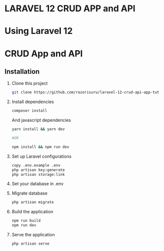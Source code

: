 # LARAVEL 12 CRUD APP and API

# Using Laravel 12

# CRUD App and API

## Installation

1. Clone this project
    ```bash
    git clone https://github.com/razorisuru/laravel-12-crud-api-app-tutorial
    ```
2. Install dependencies

    ```bash
    composer install
    ```

    And javascript dependencies

    ```bash
    yarn install && yarn dev

    #OR

    npm install && npm run dev
    ```

3. Set up Laravel configurations

    ```bash
    copy .env.example .env
    php artisan key:generate
    php artisan storage:link
    ```

4. Set your database in .env

5. Migrate database

    ```bash
    php artisan migrate
    ```

6. Build the application

    ```bash
    npm run build
    npm run dev
    ```

7. Serve the application

    ```bash
    php artisan serve 
    ```
